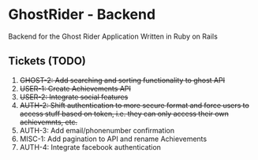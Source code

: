 # GhostRider - Backend
Backend for the Ghost Rider Application
Written in Ruby on Rails

## Tickets (TODO)
1. ~~GHOST-2: Add searching and sorting functionality to ghost API~~
2. ~~USER-1: Create Achievements API~~
3. ~~USER-2: Integrate social features~~
4. ~~AUTH-2: Shift authentication to more secure format and force users to access stuff based on token, i.e. they can only access their own achievemnts, etc.~~
5. AUTH-3: Add email/phonenumber confirmation
6. MISC-1: Add pagination to API and rename Achievements
7. AUTH-4: Integrate facebook authentication


